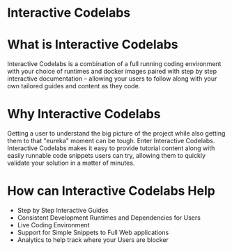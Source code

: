 # Interactive Codelabs

# What is Interactive Codelabs

Interactive Codelabs is a combination of a full running coding environment with your choice of runtimes and docker images paired with step by step interactive documentation – allowing your users to follow along with your own tailored guides and content as they code. 

# Why Interactive Codelabs

Getting a user to understand the big picture of the project while also getting them to that "eureka" moment can be tough. Enter Interactive Codelabs. Interactive Codelabs makes it easy to provide tutorial content along with easily runnable code snippets users can try, allowing them to quickly validate your solution in a matter of minutes. 

# How can Interactive Codelabs Help

- Step by Step Interactive Guides
- Consistent Development Runtimes and Dependencies for Users
- Live Coding Environment
- Support for Simple Snippets to Full Web applications
- Analytics to help track where your Users are blocker